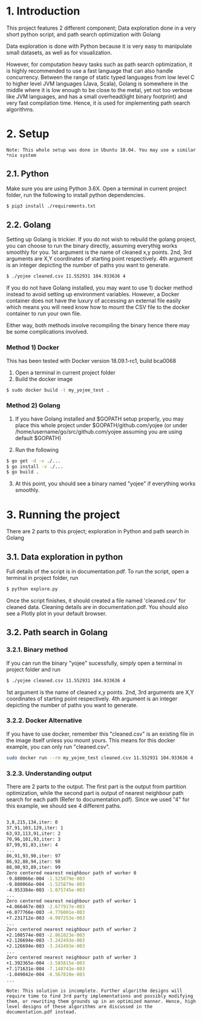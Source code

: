 # 1. Introduction
This project features 2 different component; Data exploration done in a very short python script, and path search optimization with Golang

Data exploration is done with Python because it is very easy to manipulate small datasets, as well as for visualization.

However, for computation heavy tasks such as path search optimization, it is highly recommended to use a fast language that can also handle concurrency. Between the range of static typed languages from low level C to higher level JVM languages (Java, Scala), Golang is somewhere in the middle where it is low enough to be close to the metal, yet not too verbose like JVM languages, and has a small overhead(light binary footprint) and very fast compilation time. Hence, it is used for implementing path search algorithms.

# 2. Setup
`Note: This whole setup was done in Ubuntu 18.04. You may use a similar *nix system`
## 2.1. Python
Make sure you are using Python 3.6X. Open a terminal in current project folder, run the following to install python dependencies.
```sh
$ pip3 install ./requirements.txt
```
## 2.2. Golang
Setting up Golang is trickier. If you do not wish to rebuild the golang project, you can choose to run the binary directly, assuming everythig works smoothly for you.
1st argument is the name of cleaned x,y points. 2nd, 3rd arguments are X,Y coordinates of starting point respectively. 4th argument is an integer depicting the number of paths you want to generate.
```sh
$ ./yojee cleaned.csv 11.552931 104.933636 4
```
If you do not have Golang installed, you may want to use 1) docker method instead to avoid setting up environment variables. However, a Docker container does not have the luxury of accessing an external file easily which means you will need know how to mount the CSV file to the docker container to run your own file.

Either way, both methods involve recompiling the binary hence there may be some complications involved.

### Method 1) Docker
This has been tested with Docker version 18.09.1-rc1, build bca0068
1) Open a terminal in current project folder
2) Build the docker image
```sh
$ sudo docker build -t my_yojee_test .
```

### Method 2) Golang
1) If you have Golang installed and $GOPATH setup properly, you may place this whole project under $GOPATH/github.com/yojee (or under /home/username/go/src/github.com/yojee assuming you are using default $GOPATH)

2) Run the following
```sh
$ go get -d -v ./...
$ go install -v ./...
$ go build .
```
3. At this point, you should see a binary named "yojee" if everything works smoothly.

# 3. Running the project
There are 2 parts to this project; exploration in Python and path search in Golang

## 3.1. Data exploration in python
Full details of the script is in documentation.pdf. To run the script, open a terminal in project folder, run 
```sh
$ python explore.py
```
Once the script finishes, it should created a file named 'cleaned.csv' for cleaned data. Cleaning details are in documentation.pdf. You should also see a Plotly plot in your default browser.

## 3.2. Path search in Golang
### 3.2.1. Binary method
If you can run the binary "yojee" sucessfully, simply open a terminal in project folder and run
```sh
$ ./yojee cleaned.csv 11.552931 104.933636 4
```
1st argument is the name of cleaned x,y points. 2nd, 3rd arguments are X,Y coordinates of starting point respectively. 4th argument is an integer depicting the number of paths you want to generate.

### 3.2.2. Docker Alternative
If you have to use docker, remember this "cleaned.csv" is an existing file in the image itself unless you mount yours. This means for this docker example, you can only run "cleaned.csv".
```sh
sudo docker run --rm my_yojee_test cleaned.csv 11.552931 104.933636 4
```

### 3.2.3. Understanding output
There are 2 parts to the output. The first part is the output from partition optimization, while the second part is output of nearest neighbour path search for each path (Refer to documentation.pdf). Since we used "4" for this example, we should see 4 different paths. 
```sh

3,8,215,134,iter: 0
37,91,103,129,iter: 1
63,93,113,91,iter: 2
70,96,101,93,iter: 3
87,99,91,83,iter: 4
...
86,91,93,90,iter: 97
86,92,88,94,iter: 98
88,90,93,89,iter: 99
Zero centered nearest neighbour path of worker 0
-9.880066e-004 -1.525879e-003
-9.880066e-004 -1.525879e-003
-4.953384e-003 -1.075745e-003
...
Zero centered nearest neighbour path of worker 1
+4.066467e-003 -2.677917e-003
+6.077766e-003 -4.776001e-003
+7.231712e-003 -4.997253e-003
...
Zero centered nearest neighbour path of worker 2
+2.108574e-003 -2.861023e-003
+2.126694e-003 -3.242493e-003
+2.126694e-003 -3.242493e-003
...
Zero centered nearest neighbour path of worker 3
+1.392365e-004 -3.585815e-003
+7.171631e-004 -7.148743e-003
-1.049042e-004 -8.567810e-003
...
```
`Note: This solution is incomplete. Further algorithm designs will require time to find 3rd party implementations and possibly modifying them, or rewriting them grounds up in an optimized manner. Hence, high level designs of these algorithms are discussed in the documentation.pdf instead.`